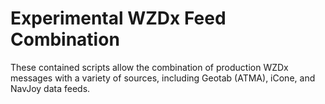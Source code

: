 # Experimental WZDx Feed Combination

These contained scripts allow the combination of production WZDx messages with a variety of sources, including Geotab (ATMA), iCone, and NavJoy data feeds.
